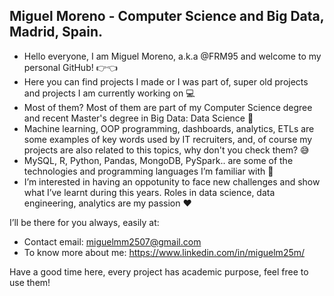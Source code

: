  ## Miguel Moreno - Computer Science and Big Data, Madrid, Spain.                                                                                      
- Hello everyone, I am Miguel Moreno, a.k.a @FRM95 and welcome to my personal GitHub! :point_right::point_left: 
- Here you can find projects I made or I was part of, super old projects and projects I am currently working on 💻
- Most of them? Most of them are part of my Computer Science degree and recent Master's degree in Big Data: Data Science :eyes:
- Machine learning, OOP programming, dashboards, analytics, ETLs are some examples of key words used by IT recruiters, and, of course my projects are also related to this topics, why don't you check them? :sweat_smile:
- MySQL, R, Python, Pandas, MongoDB, PySpark.. are some of the technologies and programming languages I’m familiar with 🐍 
- I’m interested in having an oppotunity to face new challenges and show what I’ve learnt during this years. Roles in data science, data engineering, analytics are my passion :heart:



 I’ll be there for you always, easily at: 
 
 - Contact email: miguelmm2507@gmail.com 
 - To know more about me: https://www.linkedin.com/in/miguelm25m/ 
 
 Have a good time here, every project has academic purpose, feel free to use them! 
